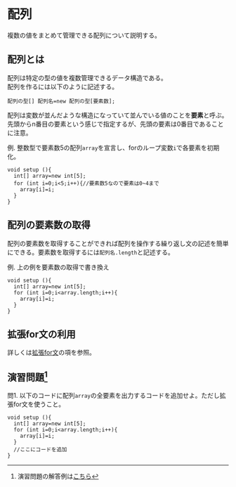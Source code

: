 # 配列
複数の値をまとめて管理できる配列について説明する。

## 配列とは
配列は特定の型の値を複数管理できるデータ構造である。  
配列を作るには以下のように記述する。
```
配列の型[] 配列名=new 配列の型[要素数];
```
配列は変数が並んだような構造になっていて並んでいる値のことを**要素**と呼ぶ。先頭からn番目の要素という感じで指定するが、先頭の要素は0番目であることに注意。

例. 整数型で要素数5の配列`array`を宣言し、forのループ変数`i`で各要素を初期化。
```
void setup (){
  int[] array=new int[5];
  for (int i=0;i<5;i++){//要素数5なので要素は0~4まで
    array[i]=i;
  }
}
```

## 配列の要素数の取得
配列の要素数を取得することができれば配列を操作する繰り返し文の記述を簡単にできる。要素数を取得するには`配列名.length`と記述する。

例. 上の例を要素数の取得で書き換え
```
void setup (){
  int[] array=new int[5];
  for (int i=0;i<array.length;i++){
    array[i]=i;
  }
}
```

## 拡張for文の利用
詳しくは[拡張for文](Chapter3.md#拡張for文)の項を参照。

## 演習問題[^1]
問1. 以下のコードに配列`array`の全要素を出力するコードを追加せよ。ただし拡張for文を使うこと。
```
void setup (){
  int[] array=new int[5];
  for (int i=0;i<array.length;i++){
    array[i]=i;
  }
  //ここにコードを追加
}
```

[^1]: 演習問題の解答例は[こちら](answers.md)

